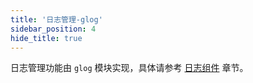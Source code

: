```yaml
---
title: '日志管理-glog'
sidebar_position: 4
hide_title: true
---
```


日志管理功能由 `glog` 模块实现，具体请参考 [日志组件](../../1-核心组件-重点/4-日志组件/4-日志组件.md) 章节。